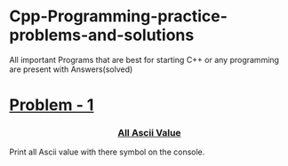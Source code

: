 # Cpp-Programming-practice-problems-and-solutions
All important Programs that are best for starting C++ or any programming are present with Answers(solved)

<a href="./All%20ASCII%20values.cpp"><h1>Problem - 1</h1></a>

<a href="./Problem1/solution/Q1.aspx"><h3 align="center" >All Ascii Value  </h3></a>
Print all Ascii value with there symbol on the console.
